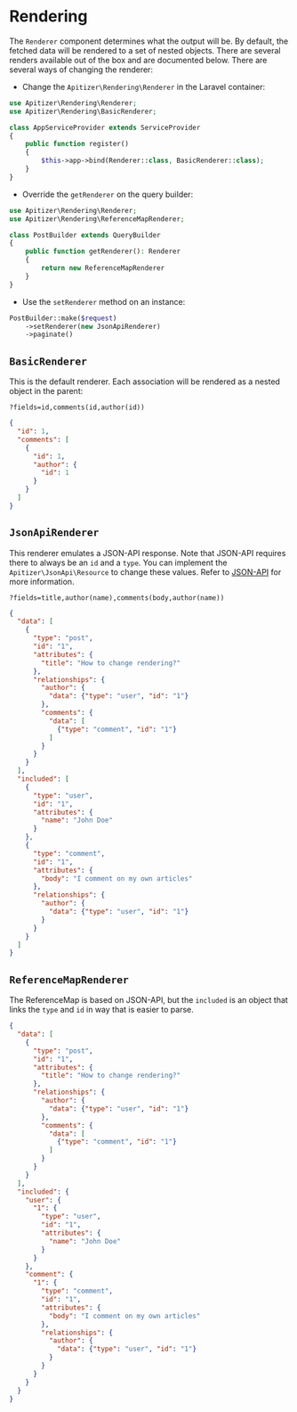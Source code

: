 # Rendering

The `Renderer` component determines what the output will be. By default, the
fetched data will be rendered to a set of nested objects. There are several
renders available out of the box and are documented below. There are several
ways of changing the renderer:

- Change the `Apitizer\Rendering\Renderer` in the Laravel container:

```php
use Apitizer\Rendering\Renderer;
use Apitizer\Rendering\BasicRenderer;

class AppServiceProvider extends ServiceProvider
{
    public function register()
    {
        $this->app->bind(Renderer::class, BasicRenderer::class);
    }
}
```

- Override the `getRenderer` on the query builder:

```php
use Apitizer\Rendering\Renderer;
use Apitizer\Rendering\ReferenceMapRenderer;

class PostBuilder extends QueryBuilder
{
    public function getRenderer(): Renderer
    {
        return new ReferenceMapRenderer
    }
}
```

- Use the `setRenderer` method on an instance:

```php
PostBuilder::make($request)
    ->setRenderer(new JsonApiRenderer)
    ->paginate()
```

## `BasicRenderer`

This is the default renderer. Each association will be rendered as a nested
object in the parent:

```
?fields=id,comments(id,author(id))
```

```json
{
  "id": 1,
  "comments": [
    {
      "id": 1,
      "author": {
        "id": 1
      }
    }
  ]
}
```

## `JsonApiRenderer`

This renderer emulates a JSON-API response. Note that JSON-API requires there to
always be an `id` and a `type`. You can implement the
`Apitizer\JsonApi\Resource` to change these values. Refer to
[JSON-API](https://jsonapi.org) for more information.

```
?fields=title,author(name),comments(body,author(name))
```

```json
{
  "data": [
    {
      "type": "post",
      "id": "1",
      "attributes": {
        "title": "How to change rendering?"
      },
      "relationships": {
        "author": {
          "data": {"type": "user", "id": "1"}
        },
        "comments": {
          "data": [
            {"type": "comment", "id": "1"}
          ]
        }
      }
    }
  ],
  "included": [
    {
      "type": "user",
      "id": "1",
      "attributes": {
        "name": "John Doe"
      }
    },
    {
      "type": "comment",
      "id": "1",
      "attributes": {
        "body": "I comment on my own articles"
      },
      "relationships": {
        "author": {
          "data": {"type": "user", "id": "1"}
        }
      }
    }
  ]
}
```

## `ReferenceMapRenderer`

The ReferenceMap is based on JSON-API, but the `included` is an object that
links the `type` and `id` in way that is easier to parse.

```json
{
  "data": [
    {
      "type": "post",
      "id": "1",
      "attributes": {
        "title": "How to change rendering?"
      },
      "relationships": {
        "author": {
          "data": {"type": "user", "id": "1"}
        },
        "comments": {
          "data": [
            {"type": "comment", "id": "1"}
          ]
        }
      }
    }
  ],
  "included": {
    "user": {
      "1": {
        "type": "user",
        "id": "1",
        "attributes": {
          "name": "John Doe"
        }
      }
    },
    "comment": {
      "1": {
        "type": "comment",
        "id": "1",
        "attributes": {
          "body": "I comment on my own articles"
        },
        "relationships": {
          "author": {
            "data": {"type": "user", "id": "1"}
          }
        }
      }
    }
  }
}
```
